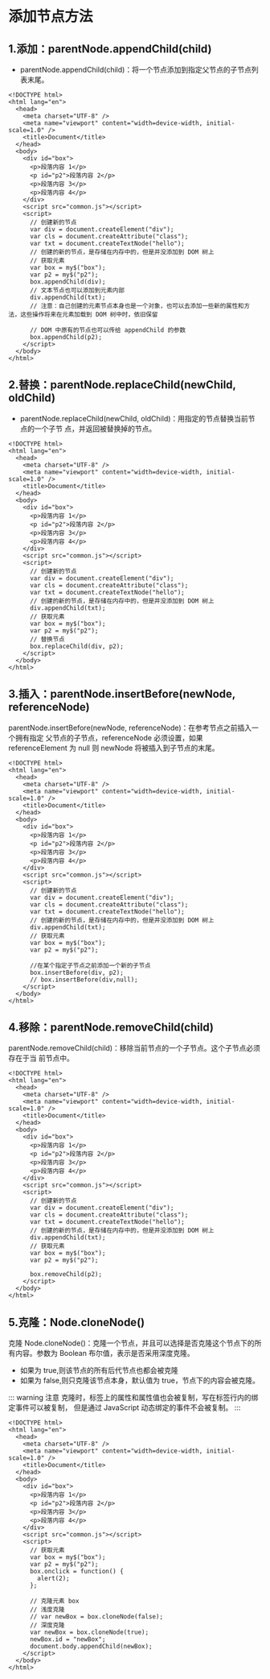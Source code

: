 # 添加节点方法

## 1.添加：parentNode.appendChild(child)

- parentNode.appendChild(child)：将一个节点添加到指定父节点的子节点列表末尾。

```html{25-31}
<!DOCTYPE html>
<html lang="en">
  <head>
    <meta charset="UTF-8" />
    <meta name="viewport" content="width=device-width, initial-scale=1.0" />
    <title>Document</title>
  </head>
  <body>
    <div id="box">
      <p>段落内容 1</p>
      <p id="p2">段落内容 2</p>
      <p>段落内容 3</p>
      <p>段落内容 4</p>
    </div>
    <script src="common.js"></script>
    <script>
      // 创建新的节点
      var div = document.createElement("div");
      var cls = document.createAttribute("class");
      var txt = document.createTextNode("hello");
      // 创建的新的节点，是存储在内存中的，但是并没添加到 DOM 树上
      // 获取元素
      var box = my$("box");
      var p2 = my$("p2");
      box.appendChild(div);
      // 文本节点也可以添加到元素内部
      div.appendChild(txt);
      // 注意：自己创建的元素节点本身也是一个对象，也可以去添加一些新的属性和方法，这些操作将来在元素加载到 DOM 树中时，依旧保留

      // DOM 中原有的节点也可以传给 appendChild 的参数
      box.appendChild(p2);
    </script>
  </body>
</html>
```

## 2.替换：parentNode.replaceChild(newChild, oldChild)

- parentNode.replaceChild(newChild, oldChild)：用指定的节点替换当前节点的一个子节
  点，并返回被替换掉的节点。

```html{26-27}
<!DOCTYPE html>
<html lang="en">
  <head>
    <meta charset="UTF-8" />
    <meta name="viewport" content="width=device-width, initial-scale=1.0" />
    <title>Document</title>
  </head>
  <body>
    <div id="box">
      <p>段落内容 1</p>
      <p id="p2">段落内容 2</p>
      <p>段落内容 3</p>
      <p>段落内容 4</p>
    </div>
    <script src="common.js"></script>
    <script>
      // 创建新的节点
      var div = document.createElement("div");
      var cls = document.createAttribute("class");
      var txt = document.createTextNode("hello");
      // 创建的新的节点，是存储在内存中的，但是并没添加到 DOM 树上
      div.appendChild(txt);
      // 获取元素
      var box = my$("box");
      var p2 = my$("p2");
      // 替换节点
      box.replaceChild(div, p2);
    </script>
  </body>
</html>
```

## 3.插入：parentNode.insertBefore(newNode, referenceNode)

parentNode.insertBefore(newNode, referenceNode)：在参考节点之前插入一个拥有指定
父节点的子节点，referenceNode 必须设置，如果 referenceElement 为 null 则 newNode
将被插入到子节点的末尾。

```html{27-29}
<!DOCTYPE html>
<html lang="en">
  <head>
    <meta charset="UTF-8" />
    <meta name="viewport" content="width=device-width, initial-scale=1.0" />
    <title>Document</title>
  </head>
  <body>
    <div id="box">
      <p>段落内容 1</p>
      <p id="p2">段落内容 2</p>
      <p>段落内容 3</p>
      <p>段落内容 4</p>
    </div>
    <script src="common.js"></script>
    <script>
      // 创建新的节点
      var div = document.createElement("div");
      var cls = document.createAttribute("class");
      var txt = document.createTextNode("hello");
      // 创建的新的节点，是存储在内存中的，但是并没添加到 DOM 树上
      div.appendChild(txt);
      // 获取元素
      var box = my$("box");
      var p2 = my$("p2");

      //在某个指定子节点之前添加一个新的子节点
      box.insertBefore(div, p2);
      // box.insertBefore(div,null);
    </script>
  </body>
</html>
```

## 4.移除：parentNode.removeChild(child)

parentNode.removeChild(child)：移除当前节点的一个子节点。这个子节点必须存在于当
前节点中。

```html{27}
<!DOCTYPE html>
<html lang="en">
  <head>
    <meta charset="UTF-8" />
    <meta name="viewport" content="width=device-width, initial-scale=1.0" />
    <title>Document</title>
  </head>
  <body>
    <div id="box">
      <p>段落内容 1</p>
      <p id="p2">段落内容 2</p>
      <p>段落内容 3</p>
      <p>段落内容 4</p>
    </div>
    <script src="common.js"></script>
    <script>
      // 创建新的节点
      var div = document.createElement("div");
      var cls = document.createAttribute("class");
      var txt = document.createTextNode("hello");
      // 创建的新的节点，是存储在内存中的，但是并没添加到 DOM 树上
      div.appendChild(txt);
      // 获取元素
      var box = my$("box");
      var p2 = my$("p2");

      box.removeChild(p2);
    </script>
  </body>
</html>
```

## 5.克隆：Node.cloneNode()

克隆 Node.cloneNode()：克隆一个节点，并且可以选择是否克隆这个节点下的所有内容。参数为
Boolean 布尔值，表示是否采用深度克隆。

- 如果为 true,则该节点的所有后代节点也都会被克隆
- 如果为 false,则只克隆该节点本身，默认值为 true，节点下的内容会被克隆。

::: warning 注意
克隆时，标签上的属性和属性值也会被复制，写在标签行内的绑定事件可以被复制，
但是通过 JavaScript 动态绑定的事件不会被复制。
:::

```html{24-30}
<!DOCTYPE html>
<html lang="en">
  <head>
    <meta charset="UTF-8" />
    <meta name="viewport" content="width=device-width, initial-scale=1.0" />
    <title>Document</title>
  </head>
  <body>
    <div id="box">
      <p>段落内容 1</p>
      <p id="p2">段落内容 2</p>
      <p>段落内容 3</p>
      <p>段落内容 4</p>
    </div>
    <script src="common.js"></script>
    <script>
      // 获取元素
      var box = my$("box");
      var p2 = my$("p2");
      box.onclick = function() {
        alert(2);
      };

      // 克隆元素 box
      // 浅度克隆
      // var newBox = box.cloneNode(false);
      // 深度克隆
      var newBox = box.cloneNode(true);
      newBox.id = "newBox";
      document.body.appendChild(newBox);
    </script>
  </body>
</html>
```
